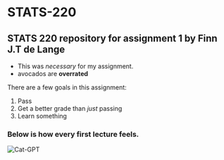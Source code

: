 # STATS-220
## STATS 220 repository for assignment 1 by Finn J.T de Lange

* This was *necessary* for my assignment.
* avocados are **overrated**

There are a few goals in this assignment:

1. Pass
2. Get a better grade than *just* passing
3. Learn something

### Below is how every first lecture feels.
![Cat-GPT](https://media1.tenor.com/m/KyVAeta1OfYAAAAC/cat-head-bang.gif)
